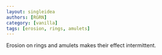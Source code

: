 ```yaml
---
layout: singleidea
authors: [RGRN]
category: [vanilla]
tags: [erosion, rings, amulets]
---
```

Erosion on rings and amulets makes their effect intermittent.
